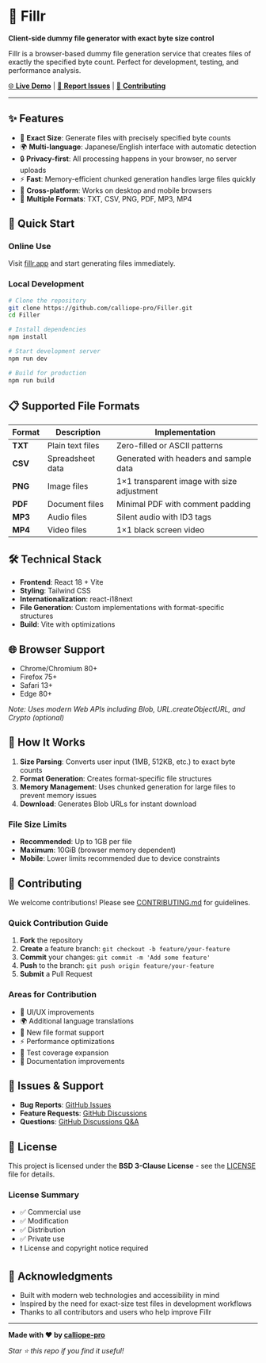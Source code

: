 # 📁 Fillr

**Client-side dummy file generator with exact byte size control**

Fillr is a browser-based dummy file generation service that creates files of exactly the specified byte count. Perfect for development, testing, and performance analysis.

[🌐 **Live Demo**](https://filler.netlify.app) | [🐛 **Report Issues**](https://github.com/calliope-pro/Filler/issues) | [🤝 **Contributing**](./CONTRIBUTING.md)

---

## ✨ Features

- 🎯 **Exact Size**: Generate files with precisely specified byte counts
- 🌍 **Multi-language**: Japanese/English interface with automatic detection
- 🔒 **Privacy-first**: All processing happens in your browser, no server uploads
- ⚡ **Fast**: Memory-efficient chunked generation handles large files quickly
- 📱 **Cross-platform**: Works on desktop and mobile browsers
- 🎨 **Multiple Formats**: TXT, CSV, PNG, PDF, MP3, MP4

## 🚀 Quick Start

### Online Use
Visit [fillr.app](https://fillr.app/) and start generating files immediately.

### Local Development
```bash
# Clone the repository
git clone https://github.com/calliope-pro/Filler.git
cd Filler

# Install dependencies
npm install

# Start development server
npm run dev

# Build for production
npm run build
```

## 📋 Supported File Formats

| Format | Description | Implementation |
|--------|-------------|----------------|
| **TXT** | Plain text files | Zero-filled or ASCII patterns |
| **CSV** | Spreadsheet data | Generated with headers and sample data |
| **PNG** | Image files | 1×1 transparent image with size adjustment |
| **PDF** | Document files | Minimal PDF with comment padding |
| **MP3** | Audio files | Silent audio with ID3 tags |
| **MP4** | Video files | 1×1 black screen video |

## 🛠 Technical Stack

- **Frontend**: React 18 + Vite
- **Styling**: Tailwind CSS
- **Internationalization**: react-i18next
- **File Generation**: Custom implementations with format-specific structures
- **Build**: Vite with optimizations

## 🌐 Browser Support

- Chrome/Chromium 80+
- Firefox 75+
- Safari 13+
- Edge 80+

*Note: Uses modern Web APIs including Blob, URL.createObjectURL, and Crypto (optional)*

## 📖 How It Works

1. **Size Parsing**: Converts user input (1MB, 512KB, etc.) to exact byte counts
2. **Format Generation**: Creates format-specific file structures
3. **Memory Management**: Uses chunked generation for large files to prevent memory issues
4. **Download**: Generates Blob URLs for instant download

### File Size Limits

- **Recommended**: Up to 1GB per file
- **Maximum**: 10GiB (browser memory dependent)
- **Mobile**: Lower limits recommended due to device constraints

## 🤝 Contributing

We welcome contributions! Please see [CONTRIBUTING.md](./CONTRIBUTING.md) for guidelines.

### Quick Contribution Guide

1. **Fork** the repository
2. **Create** a feature branch: `git checkout -b feature/your-feature`
3. **Commit** your changes: `git commit -m 'Add some feature'`
4. **Push** to the branch: `git push origin feature/your-feature`
5. **Submit** a Pull Request

### Areas for Contribution

- 🎨 UI/UX improvements
- 🌍 Additional language translations
- 📁 New file format support
- ⚡ Performance optimizations
- 🧪 Test coverage expansion
- 📖 Documentation improvements

## 🐛 Issues & Support

- **Bug Reports**: [GitHub Issues](https://github.com/calliope-pro/Filler/issues)
- **Feature Requests**: [GitHub Discussions](https://github.com/calliope-pro/Filler/discussions)
- **Questions**: [GitHub Discussions Q&A](https://github.com/calliope-pro/Filler/discussions/categories/q-a)

## 📄 License

This project is licensed under the **BSD 3-Clause License** - see the [LICENSE](./LICENSE) file for details.

### License Summary

- ✅ Commercial use
- ✅ Modification
- ✅ Distribution
- ✅ Private use
- ❗ License and copyright notice required

## 🙏 Acknowledgments

- Built with modern web technologies and accessibility in mind
- Inspired by the need for exact-size test files in development workflows
- Thanks to all contributors and users who help improve Fillr

---

**Made with ❤️ by [calliope-pro](https://github.com/calliope-pro)**

*Star ⭐ this repo if you find it useful!*